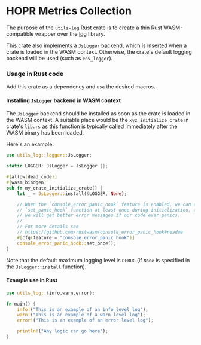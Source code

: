 # HOPR Metrics Collection

The purpose of the `utils-log` Rust crate is to create a thin Rust WASM-compatible wrapper
over the [log](https://docs.rs/log/latest/log/) library.

This crate also implements a `JsLogger` backend, which is inserted when a crate is loaded in the WASM context.
Otherwise, the crate's default logging backend will be used (such as `env_logger`).

### Usage in Rust code

Add this crate as a dependency and `use` the desired macros.

#### Installing `JsLogger` backend in WASM context

The `JsLogger` backend should be installed as soon as the crate is loaded in the WASM context.
A suitable place would be the `xyz_initialize_crate` in crate's `lib.rs` as this function is typically called immediately
after the WASM binary has been loaded.

Here's an example:

```rust
use utils_log::logger::JsLogger;

static LOGGER: JsLogger = JsLogger {};

#[allow(dead_code)]
#[wasm_bindgen]
pub fn my_crate_initialize_crate() {
    let _ = JsLogger::install(&LOGGER, None);

    // When the `console_error_panic_hook` feature is enabled, we can call the
    // `set_panic_hook` function at least once during initialization, and then
    // we will get better error messages if our code ever panics.
    //
    // For more details see
    // https://github.com/rustwasm/console_error_panic_hook#readme
    #[cfg(feature = "console_error_panic_hook")]
    console_error_panic_hook::set_once();
}
```

Note that the default maximum logging level is `DEBUG` (if `None` is specified in the `JsLogger::install` function).

#### Example use in Rust

```rust
use utils_log::{info,warn,error};

fn main() {
    info!("This is an example of an info level log");
    warn!("This is an example of a warn level log");
    error!("This is an example of an error level log");

    println!("Any logic can go here");
}
```
